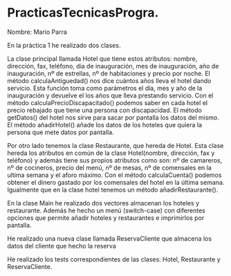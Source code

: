 # PracticasTecnicasProgra.
Nombre: Mario Parra

En la práctica 1 he realizado dos clases.

La clase principal llamada Hotel que tiene estos atributos: nombre, dirección, fax, teléfono, día de inauguración, mes de inauguración, año de inauguración, nº de estrellas, nº de habitaciones y precio por noche.
El método calculaAntiguedad() nos dice cuántos años lleva el hotel dando servicio. Esta función toma como parámetros el día, mes y año de la inauguración y devuelve el los años que lleva prestando servicio.
Con el método calculaPrecioDiscapacitado() podemos saber en cada hotel el precio rebajado que tiene una persona con discapacidad.
El método getDatos() del hotel nos sirve para sacar por pantalla los datos del mismo.
El método añadirHotel() añade los datos de los hoteles que quiera la persona que mete datos por pantalla.

Por otro lado tenemos la clase Restaurante, que hereda de Hotel.
Esta clase hereda los atributos en común de la clase Hotel(nombre, dirección, fax y teléfono) y además tiene sus propios atributos como son: nº de camareros, nº de cocineros, precio del menú, nº de mesas, nº de comensales en la ultima semana y el aforo máximo.
Con el método calculaCuenta() podemos obtener el dinero gastado por los comensales del hotel en la última semana.
Igualmente que en la clase hotel tenemos un método añadirRestaurante().

En la clase Main he realizado dos vectores almacenan los hoteles y restaurante.
Además he hecho un menú (switch-case) con diferentes opciones que permite añadir hoteles y restaurantes e imprimirlos por pantalla.


He realizado una nueva clase llamada ReservaCliente que almacena los datos del cliente que hecho la reserva

He realizado los tests correspondientes de las clases: Hotel, Restaurante y ReservaCliente.
